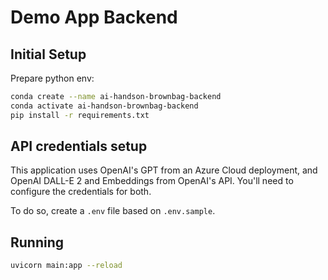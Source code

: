 # Demo App Backend

## Initial Setup

Prepare python env:
```sh
conda create --name ai-handson-brownbag-backend
conda activate ai-handson-brownbag-backend
pip install -r requirements.txt
```

## API credentials setup

This application uses OpenAI's GPT from an Azure Cloud deployment,
and OpenAI DALL-E 2 and Embeddings from OpenAI's API.
You'll need to configure the credentials for both.

To do so, create a `.env` file based on `.env.sample`.
## Running

```sh
uvicorn main:app --reload
```
